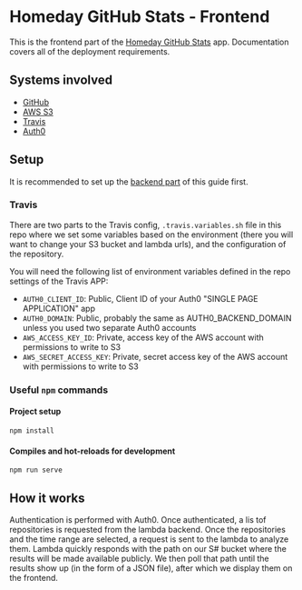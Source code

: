 # Homeday GitHub Stats - Frontend

This is the frontend part of the [Homeday GitHub Stats](http://github-stats.homeday.dev) app. Documentation covers all of the deployment requirements.

## Systems involved
- [GitHub](https://github.com)
- [AWS S3](https://aws.amazon.com/s3)
- [Travis](https://travis-ci.com)
- [Auth0](https://auth0.com)

## Setup

It is recommended to set up the [backend part](https://github.com/homeday-de/homeday-github-stats-backend) of this guide first.

### Travis
There are two parts to the Travis config, `.travis.variables.sh` file in this repo where we set some variables based on the environment (there you will want to change your S3 bucket and lambda urls), and the configuration of the repository.

You will need the following list of environment variables defined in the repo settings of the Travis APP:
- `AUTH0_CLIENT_ID`: Public, Client ID of your Auth0 "SINGLE PAGE APPLICATION" app
- `AUTH0_DOMAIN`: Public, probably the same as AUTH0_BACKEND_DOMAIN unless you used two separate Auth0 accounts
- `AWS_ACCESS_KEY_ID`: Private, access key of the AWS account with permissions to write to S3
- `AWS_SECRET_ACCESS_KEY`: Private, secret access key of the AWS account with permissions to write to S3

### Useful `npm` commands

#### Project setup
```
npm install
```

#### Compiles and hot-reloads for development
```
npm run serve
```

## How it works
Authentication is performed with Auth0. Once authenticated, a lis tof repositories is requested from the lambda backend. Once the repositories and the time range are selected, a request is sent to the lambda to analyze them. Lambda quickly responds with the path on our S# bucket where the results will be made available publicly. We then poll that path until the results show up (in the form of a JSON file), after which we display them on the frontend.
